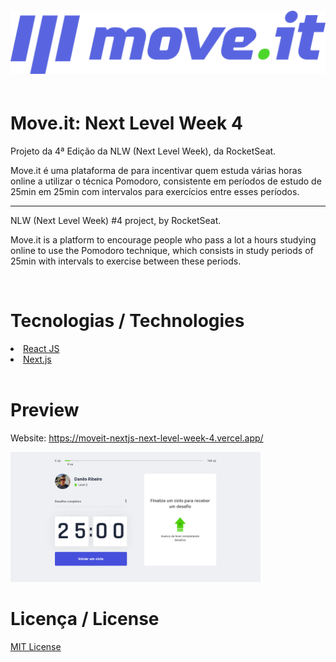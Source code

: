 <img style="width: 1200px; padding: 20px 0; margin: 0px auto; " src="./public/logo-full.svg">

<h1 style="font: 50px">Move.it: Next Level Week 4 </h1>

<p>Projeto da 4ª Edição da NLW (Next Level Week), da RocketSeat.</p>

<p>Move.it é uma plataforma de para incentivar quem estuda várias horas online a utilizar o técnica Pomodoro, consistente em períodos de estudo de 25min em 25min com intervalos para exercícios entre esses períodos.</p>

<hr>

<p>NLW (Next Level Week) #4 project, by RocketSeat.</p>

<p>Move.it is a platform to encourage people who pass a lot a hours studying online to use the Pomodoro technique, which consists in study periods of 25min with intervals to exercise between these periods.</p>

<br>

<h1 style="font: 50px">Tecnologias / Technologies</h1>

<li>
    <a href="https://reactjs.org/">React JS</a>
</li>
<li>
    <a href="https://nextjs.org/">Next.js</a>
</li>

<br>

<h1 style="font: 50px">Preview</h1>

<p>Website: <a href="https://moveit-nextjs-next-level-week-4.vercel.app/">https://moveit-nextjs-next-level-week-4.vercel.app/</a></p>

<img style="max-width: 400px;" src="./public/preview.png">

<h1 style="font: 50px">Licença / License</h1>

<a href="https://opensource.org/licenses/MIT">MIT License</a>
